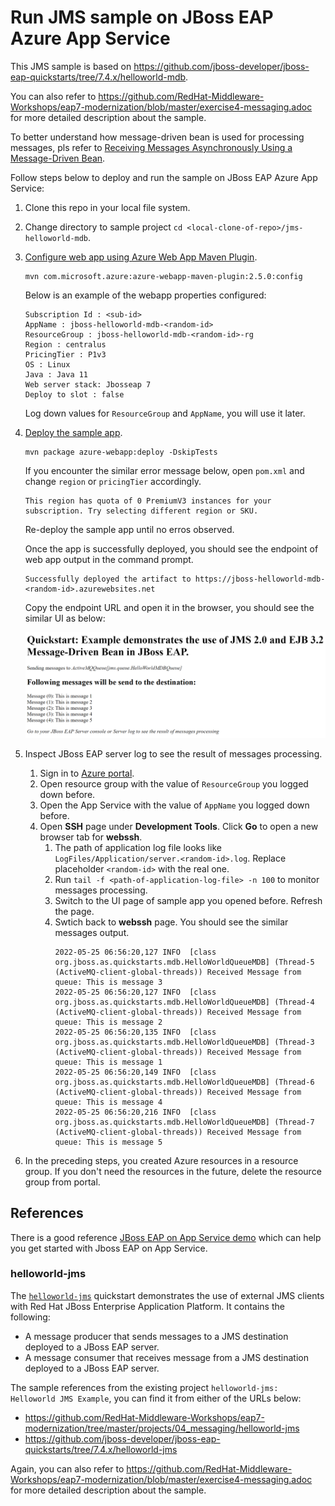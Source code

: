 # Run JMS sample on JBoss EAP Azure App Service

This JMS sample is based on https://github.com/jboss-developer/jboss-eap-quickstarts/tree/7.4.x/helloworld-mdb.

You can also refer to https://github.com/RedHat-Middleware-Workshops/eap7-modernization/blob/master/exercise4-messaging.adoc for more detailed description about the sample.

To better understand how message-driven bean is used for processing messages, pls refer to [Receiving Messages Asynchronously Using a Message-Driven Bean](https://docs.oracle.com/javaee/7/tutorial/jms-examples006.htm).

Follow steps below to deploy and run the sample on JBoss EAP Azure App Service:

1. Clone this repo in your local file system.
1. Change directory to sample project `cd <local-clone-of-repo>/jms-helloworld-mdb`.
1. [Configure web app using Azure Web App Maven Plugin](https://docs.microsoft.com/azure/app-service/quickstart-java?tabs=jbosseap&pivots=platform-linux#configure-the-maven-plugin).

   ```azure-cli
   mvn com.microsoft.azure:azure-webapp-maven-plugin:2.5.0:config
   ```
   
   Below is an example of the webapp properties configured: 
   
   ```text
   Subscription Id : <sub-id>
   AppName : jboss-helloworld-mdb-<random-id>
   ResourceGroup : jboss-helloworld-mdb-<random-id>-rg
   Region : centralus
   PricingTier : P1v3
   OS : Linux
   Java : Java 11
   Web server stack: Jbosseap 7
   Deploy to slot : false
   ```

   Log down values for `ResourceGroup` and `AppName`, you will use it later.

1. [Deploy the sample app](https://docs.microsoft.com/azure/app-service/quickstart-java?tabs=jbosseap&pivots=platform-linux#deploy-the-app).

   ```azure-cli
   mvn package azure-webapp:deploy -DskipTests
   ```

   If you encounter the similar error message below, open `pom.xml` and change `region` or `pricingTier` accordingly. 
   ```text
   This region has quota of 0 PremiumV3 instances for your subscription. Try selecting different region or SKU.
   ```
   Re-deploy the sample app until no erros observed.

   Once the app is successfully deployed, you should see the endpoint of web app output in the command prompt.
   ```text
   Successfully deployed the artifact to https://jboss-helloworld-mdb-<random-id>.azurewebsites.net
   ```
   
   Copy the endpoint URL and open it in the browser, you should see the similar UI as below:

   ![helloworld-mdb-ui](./media/helloworld-mdb-ui.png)

1. Inspect JBoss EAP server log to see the result of messages processing.
   1. Sign in to [Azure portal](http://portal.azure.com).
   1. Open resource group with the value of `ResourceGroup` you logged down before.
   1. Open the App Service with the value of `AppName` you logged down before.
   1. Open **SSH** page under **Development Tools**. Click **Go** to open a new browser tab for **webssh**.
      1. The path of application log file looks like `LogFiles/Application/server.<random-id>.log`. Replace placeholder `<random-id>` with the real one.
      1. Run `tail -f <path-of-application-log-file> -n 100` to monitor messages processing.
      1. Switch to the UI page of sample app you opened before. Refresh the page.
      1. Swtich back to **webssh** page. You should see the similar messages output.
         ```
         2022-05-25 06:56:20,127 INFO  [class org.jboss.as.quickstarts.mdb.HelloWorldQueueMDB] (Thread-5 (ActiveMQ-client-global-threads)) Received Message from queue: This is message 3
         2022-05-25 06:56:20,127 INFO  [class org.jboss.as.quickstarts.mdb.HelloWorldQueueMDB] (Thread-4 (ActiveMQ-client-global-threads)) Received Message from queue: This is message 2
         2022-05-25 06:56:20,135 INFO  [class org.jboss.as.quickstarts.mdb.HelloWorldQueueMDB] (Thread-3 (ActiveMQ-client-global-threads)) Received Message from queue: This is message 1
         2022-05-25 06:56:20,149 INFO  [class org.jboss.as.quickstarts.mdb.HelloWorldQueueMDB] (Thread-6 (ActiveMQ-client-global-threads)) Received Message from queue: This is message 4
         2022-05-25 06:56:20,216 INFO  [class org.jboss.as.quickstarts.mdb.HelloWorldQueueMDB] (Thread-7 (ActiveMQ-client-global-threads)) Received Message from queue: This is message 5
         ```

1. In the preceding steps, you created Azure resources in a resource group. If you don't need the resources in the future, delete the resource group from portal.

## References

There is a good reference [JBoss EAP on App Service demo](https://github.com/Azure-Samples/jboss-on-app-service) which can help you get started with Jboss EAP on App Service.

### helloworld-jms

The [`helloworld-jms`](./helloworld-jms/README.md) quickstart demonstrates the use of external JMS clients with Red Hat JBoss Enterprise Application Platform. It contains the following:

* A message producer that sends messages to a JMS destination deployed to a JBoss EAP server.
* A message consumer that receives message from a JMS destination deployed to a JBoss EAP server.

The sample references from the existing project `helloworld-jms: Helloworld JMS Example`, you can find it from either of the URLs below:

* https://github.com/RedHat-Middleware-Workshops/eap7-modernization/tree/master/projects/04_messaging/helloworld-jms
* https://github.com/jboss-developer/jboss-eap-quickstarts/tree/7.4.x/helloworld-jms

Again, you can also refer to https://github.com/RedHat-Middleware-Workshops/eap7-modernization/blob/master/exercise4-messaging.adoc for more detailed description about the sample.
